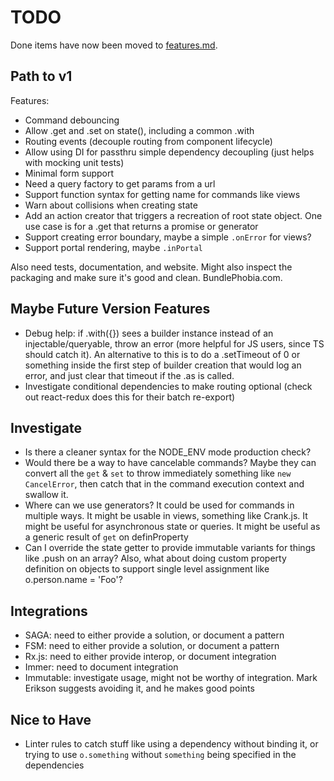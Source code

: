 # TODO

Done items have now been moved to [features.md](features.md).

## Path to v1

Features:

- Command debouncing
- Allow .get and .set on state(), including a common .with
- Routing events (decouple routing from component lifecycle)
- Allow using DI for passthru simple dependency decoupling (just helps with mocking unit tests)
- Minimal form support
- Need a query factory to get params from a url
- Support function syntax for getting name for commands like views
- Warn about collisions when creating state
- Add an action creator that triggers a recreation of root state object. One use case is for a .get that returns a promise or generator
- Support creating error boundary, maybe a simple `.onError` for views?
- Support portal rendering, maybe `.inPortal`

Also need tests, documentation, and website. Might also inspect the packaging and make sure it's good and clean. BundlePhobia.com.

## Maybe Future Version Features

- Debug help: if .with({}) sees a builder instance instead of an injectable/queryable, throw an error (more helpful for JS users, since TS should catch it). An alternative to this is to do a .setTimeout of 0 or something inside the first step of builder creation that would log an error, and just clear that timeout if the .as is called.
- Investigate conditional dependencies to make routing optional (check out react-redux does this for their batch re-export)

## Investigate

- Is there a cleaner syntax for the NODE_ENV mode production check?
- Would there be a way to have cancelable commands? Maybe they can convert all the `get` & `set` to throw immediately something like `new CancelError`, then catch that in the command execution context and swallow it.
- Where can we use generators? It could be used for commands in multiple ways. It might be usable in views, something like Crank.js. It might be useful for asynchronous state or queries. It might be useful as a generic result of `get` on definProperty
- Can I override the state getter to provide immutable variants for things like .push on an array? Also, what about doing custom property definition on objects to support single level assignment like o.person.name = 'Foo'?

## Integrations

- SAGA: need to either provide a solution, or document a pattern
- FSM: need to either provide a solution, or document a pattern
- Rx.js: need to either provide interop, or document integration
- Immer: need to document integration
- Immutable: investigate usage, might not be worthy of integration. Mark Erikson suggests avoiding it, and he makes good points

## Nice to Have

- Linter rules to catch stuff like using a dependency without binding it, or trying to use `o.something` without `something` being specified in the dependencies
